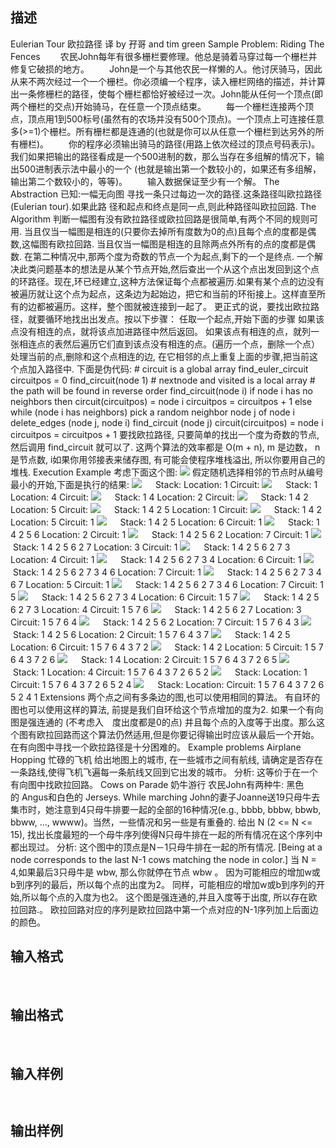## 描述

Eulerian Tour 欧拉路径 译 by 孖哥 and tim green Sample Problem: Riding The Fences 　　农民John每年有很多栅栏要修理。他总是骑着马穿过每一个栅栏并修复它破损的地方。 　　John是一个与其他农民一样懒的人。他讨厌骑马，因此从来不两次经过一个一个栅栏。你必须编一个程序，读入栅栏网络的描述，并计算出一条修栅栏的路径，使每个栅栏都恰好被经过一次。John能从任何一个顶点(即两个栅栏的交点)开始骑马，在任意一个顶点结束。 　　每一个栅栏连接两个顶点，顶点用1到500标号(虽然有的农场并没有500个顶点)。一个顶点上可连接任意多(>=1)个栅栏。所有栅栏都是连通的(也就是你可以从任意一个栅栏到达另外的所有栅栏)。 　　你的程序必须输出骑马的路径(用路上依次经过的顶点号码表示)。我们如果把输出的路径看成是一个500进制的数，那么当存在多组解的情况下，输出500进制表示法中最小的一个 (也就是输出第一个数较小的，如果还有多组解，输出第二个数较小的，等等)。 　　输入数据保证至少有一个解。 The Abstraction 已知:一幅无向图 寻找一条只过每边一次的路径.这条路径叫欧拉路径(Eulerian tour).如果此路 径和起点和终点是同一点,则此种路径叫欧拉回路. The Algorithm 判断一幅图有没有欧拉路径或欧拉回路是很简单,有两个不同的规则可用. 当且仅当一幅图是相连的(只要你去掉所有度数为0的点)且每个点的度都是偶数,这幅图有欧拉回路. 当且仅当一幅图是相连的且除两点外所有的点的度都是偶数. 在第二种情况中,那两个度为奇数的节点一个为起点,剩下的一个是终点. 一个解决此类问题基本的想法是从某个节点开始,然后查出一个从这个点出发回到这个点的环路径。现在,环已经建立,这种方法保证每个点都被遍历.如果有某个点的边没有被遍历就让这个点为起点，这条边为起始边，把它和当前的环衔接上。这样直至所有的边都被遍历。这样，整个图就被连接到一起了。 更正式的说，要找出欧拉路径，就要循环地找出出发点。按以下步骤： 任取一个起点,开始下面的步骤 如果该点没有相连的点，就将该点加进路径中然后返回。 如果该点有相连的点，就列一张相连点的表然后遍历它们直到该点没有相连的点。(遍历一个点，删除一个点） 处理当前的点,删除和这个点相连的边, 在它相邻的点上重复上面的步骤,把当前这个点加入路径中. 下面是伪代码: # circuit is a global array find_euler_circuit circuitpos = 0 find_circuit(node 1) # nextnode and visited is a local array # the path will be found in reverse order find_circuit(node i) if node i has no neighbors then circuit(circuitpos) = node i circuitpos = circuitpos + 1 else while (node i has neighbors) pick a random neighbor node j of node i delete_edges (node j, node i) find_circuit (node j) circuit(circuitpos) = node i circuitpos = circuitpos + 1 要找欧拉路径, 只要简单的找出一个度为奇数的节点,然后调用 find_circuit 就可以了. 这两个算法的效率都是 O(m + n), m 是边数， n 是节点数, i如果你用邻接表来储存图, 有可能会使程序堆栈溢出, 所以你要用自己的堆栈. Execution Example 考虑下面这个图: <img border=0 src=http://60.191.162.158:8080/JudgeOnline/images/euler/euler1.gif> 假定随机选择相邻的节点时从编号最小的开始,下面是执行的结果: <img border=0 src=http://60.191.162.158:8080/JudgeOnline/images/euler/euler2a.gif> 　 Stack: Location: 1 Circuit: <img border=0 src=http://60.191.162.158:8080/JudgeOnline/images/euler/euler2b.gif> 　 Stack: 1 Location: 4 Circuit: <img border=0 src=http://60.191.162.158:8080/JudgeOnline/images/euler/euler2c.gif> 　 Stack: 1 4 Location: 2 Circuit: <img border=0 src=http://60.191.162.158:8080/JudgeOnline/images/euler/euler2d.gif> 　 Stack: 1 4 2 Location: 5 Circuit: <img border=0 src=http://60.191.162.158:8080/JudgeOnline/images/euler/euler2e.gif> 　 Stack: 1 4 2 5 Location: 1 Circuit: <img border=0 src=http://60.191.162.158:8080/JudgeOnline/images/euler/euler2e.gif> 　 Stack: 1 4 2 Location: 5 Circuit: 1 <img border=0 src=http://60.191.162.158:8080/JudgeOnline/images/euler/euler2f.gif> 　 Stack: 1 4 2 5 Location: 6 Circuit: 1 <img border=0 src=http://60.191.162.158:8080/JudgeOnline/images/euler/euler2g.gif> 　 Stack: 1 4 2 5 6 Location: 2 Circuit: 1 <img border=0 src=http://60.191.162.158:8080/JudgeOnline/images/euler/euler2h.gif> 　 Stack: 1 4 2 5 6 2 Location: 7 Circuit: 1 <img border=0 src=http://60.191.162.158:8080/JudgeOnline/images/euler/euler2i.gif> 　 Stack: 1 4 2 5 6 2 7 Location: 3 Circuit: 1 <img border=0 src=http://60.191.162.158:8080/JudgeOnline/images/euler/euler2j.gif> 　 Stack: 1 4 2 5 6 2 7 3 Location: 4 Circuit: 1 <img border=0 src=http://60.191.162.158:8080/JudgeOnline/images/euler/euler2k.gif> 　 Stack: 1 4 2 5 6 2 7 3 4 Location: 6 Circuit: 1 <img border=0 src=http://60.191.162.158:8080/JudgeOnline/images/euler/euler2l.gif> 　 Stack: 1 4 2 5 6 2 7 3 4 6 Location: 7 Circuit: 1 <img border=0 src=http://60.191.162.158:8080/JudgeOnline/images/euler/euler2m.gif> 　 Stack: 1 4 2 5 6 2 7 3 4 6 7 Location: 5 Circuit: 1 <img border=0 src=http://60.191.162.158:8080/JudgeOnline/images/euler/euler2m.gif> 　 Stack: 1 4 2 5 6 2 7 3 4 6 Location: 7 Circuit: 1 5 <img border=0 src=http://60.191.162.158:8080/JudgeOnline/images/euler/euler2m.gif> 　 Stack: 1 4 2 5 6 2 7 3 4 Location: 6 Circuit: 1 5 7 <img border=0 src=http://60.191.162.158:8080/JudgeOnline/images/euler/euler2m.gif> 　 Stack: 1 4 2 5 6 2 7 3 Location: 4 Circuit: 1 5 7 6 <img border=0 src=http://60.191.162.158:8080/JudgeOnline/images/euler/euler2m.gif> 　 Stack: 1 4 2 5 6 2 7 Location: 3 Circuit: 1 5 7 6 4 <img border=0 src=http://60.191.162.158:8080/JudgeOnline/images/euler/euler2m.gif> 　 Stack: 1 4 2 5 6 2 Location: 7 Circuit: 1 5 7 6 4 3 <img border=0 src=http://60.191.162.158:8080/JudgeOnline/images/euler/euler2m.gif> 　 Stack: 1 4 2 5 6 Location: 2 Circuit: 1 5 7 6 4 3 7 <img border=0 src=http://60.191.162.158:8080/JudgeOnline/images/euler/euler2m.gif> 　 Stack: 1 4 2 5 Location: 6 Circuit: 1 5 7 6 4 3 7 2 <img border=0 src=http://60.191.162.158:8080/JudgeOnline/images/euler/euler2m.gif> 　 Stack: 1 4 2 Location: 5 Circuit: 1 5 7 6 4 3 7 2 6 <img border=0 src=http://60.191.162.158:8080/JudgeOnline/images/euler/euler2m.gif> 　 Stack: 1 4 Location: 2 Circuit: 1 5 7 6 4 3 7 2 6 5 <img border=0 src=http://60.191.162.158:8080/JudgeOnline/images/euler/euler2m.gif> 　 Stack: 1 Location: 4 Circuit: 1 5 7 6 4 3 7 2 6 5 2 <img border=0 src=http://60.191.162.158:8080/JudgeOnline/images/euler/euler2m.gif> 　 Stack: Location: 1 Circuit: 1 5 7 6 4 3 7 2 6 5 2 4 <img border=0 src=http://60.191.162.158:8080/JudgeOnline/images/euler/euler2m.gif> 　 Stack: Location: Circuit: 1 5 7 6 4 3 7 2 6 5 2 4 1 Extensions 两个点之间有多条边的图,也可以使用相同的算法。 有自环的图也可以使用这样的算法, 前提是我们自环给这个节点增加的度为2. 如果一个有向图是强连通的 (不考虑入　度出度都是0的点) 并且每个点的入度等于出度。那么这个图有欧拉回路而这个算法仍然适用,但是你要记得输出时应该从最后一个开始。 在有向图中寻找一个欧拉路径是十分困难的。 Example problems Airplane Hopping 忙碌的飞机 给出地图上的城市, 在一些城市之间有航线, 请确定是否存在一条路线,使得飞机飞遍每一条航线又回到它出发的城市。 分析: 这等价于在一个有向图中找欧拉回路。 Cows on Parade 奶牛游行 农民John有两种牛: 黑色的 Angus和白色的 Jerseys. While marching John的妻子Joanne送19只母牛去集市时，她注意到4只母牛排要一起的全部的16种情况(e.g., bbbb, bbbw, bbwb, bbww, ..., wwww)。当然，一些情况和另一些是有重叠的. 给出 N (2 <= N <= 15), 找出长度最短的一个母牛序列使得N只母牛排在一起的所有情况在这个序列中都出现过。 分析: 这个图中的顶点是N－1只母牛排在一起的所有情况. [Being at a node corresponds to the last N-1 cows matching the node in color.] 当 N = 4,如果最后3只母牛是 wbw, 那么你就停在节点 wbw 。 因为可能相应的增加w或b到序列的最后，所以每个点的出度为2。 同样，可能相应的增加w或b到序列的开始,所以每个点的入度为也2。 这个图是强连通的,并且入度等于出度, 所以存在欧拉回路.。 欧拉回路对应的序列是欧拉回路中第一个点对应的N-1序列加上后面边的颜色。 

## 输入格式

 

## 输出格式

 

## 输入样例

```plaintext
 
```

## 输出样例

```plaintext
 
```



 



 

